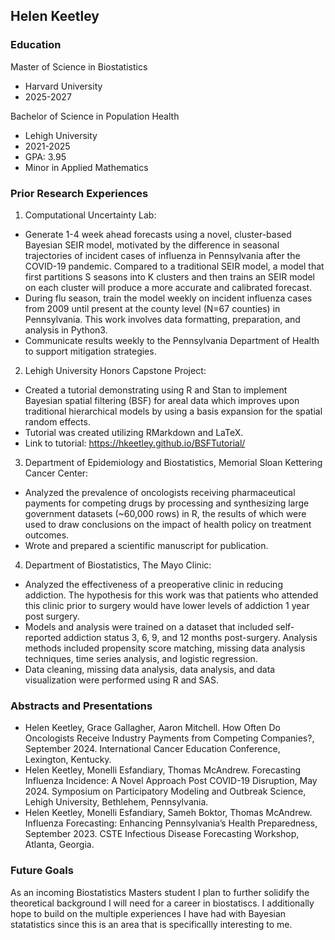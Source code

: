 ## Helen Keetley

### Education 
Master of Science in Biostatistics
- Harvard University
- 2025-2027

Bachelor of Science in Population Health 
- Lehigh University
- 2021-2025
- GPA: 3.95
- Minor in Applied Mathematics
 
### Prior Research Experiences

1. Computational Uncertainty Lab:
- Generate 1-4 week ahead forecasts using a novel, cluster-based Bayesian SEIR model, motivated by the difference in seasonal trajectories of incident cases of influenza in Pennsylvania after the COVID-19 pandemic. Compared
to a traditional SEIR model, a model that first partitions S seasons into K clusters and then trains an SEIR model on each cluster will produce a more accurate and calibrated forecast.
- During flu season, train the model weekly on incident influenza cases from 2009 until present at the county level (N=67 counties) in Pennsylvania. This work involves data formatting, preparation, and analysis in Python3.
- Communicate results weekly to the Pennsylvania Department of Health to support mitigation strategies.
2. Lehigh University Honors Capstone Project:
- Created a tutorial demonstrating using R and Stan to implement Bayesian spatial filtering (BSF) for areal data
which improves upon traditional hierarchical models by using a basis expansion for the spatial random effects.
- Tutorial was created utilizing RMarkdown and LaTeX.
- Link to tutorial: https://hkeetley.github.io/BSFTutorial/
3. Department of Epidemiology and Biostatistics, Memorial Sloan Kettering Cancer Center:
- Analyzed the prevalence of oncologists receiving pharmaceutical payments for competing drugs by processing and synthesizing large government datasets (~60,000 rows) in R, the results of which were used to draw conclusions on the impact of health policy on treatment outcomes.
- Wrote and prepared a scientific manuscript for publication.
4. Department of Biostatistics, The Mayo Clinic:
- Analyzed the effectiveness of a preoperative clinic in reducing addiction. The hypothesis for this work was that patients who attended this clinic prior to surgery would have lower levels of addiction 1 year post surgery.
- Models and analysis were trained on a dataset that included self-reported addiction status 3, 6, 9, and 12 months post-surgery. Analysis methods included propensity score matching, missing data analysis techniques, time series analysis, and logistic regression.
- Data cleaning, missing data analysis, data analysis, and data visualization were performed using R and SAS.

### Abstracts and Presentations 
- Helen Keetley, Grace Gallagher, Aaron Mitchell. How Often Do Oncologists Receive Industry Payments from Competing Companies?, September 2024. International Cancer Education Conference, Lexington, Kentucky.
- Helen Keetley, Monelli Esfandiary, Thomas McAndrew. Forecasting Influenza Incidence: A Novel Approach Post COVID-19 Disruption, May 2024. Symposium on Participatory Modeling and Outbreak Science, Lehigh University, Bethlehem, Pennsylvania.
- Helen Keetley, Monelli Esfandiary, Sameh Boktor, Thomas McAndrew. Influenza Forecasting: Enhancing Pennsylvania’s Health Preparedness, September 2023. CSTE Infectious Disease Forecasting Workshop, Atlanta, Georgia.

### Future Goals
As an incoming Biostatistics Masters student I plan to further solidify the theoretical background I will need for a career in biostatiscs. I additionally hope to build on the multiple experiences I have had with Bayesian statatistics since this is an area that is specificallly interesting to me. 
